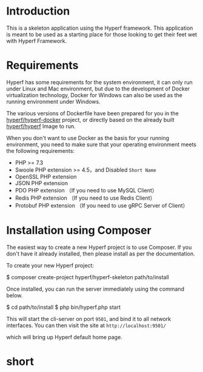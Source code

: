 # Introduction

This is a skeleton application using the Hyperf framework. This application is meant to be used as a starting place for those looking to get their feet wet with Hyperf Framework.

# Requirements

Hyperf has some requirements for the system environment, it can only run under Linux and Mac environment, but due to the development of Docker virtualization technology, Docker for Windows can also be used as the running environment under Windows.

The various versions of Dockerfile have been prepared for you in the [hyperf/hyperf-docker](https://github.com/hyperf/hyperf-docker) project, or directly based on the already built [hyperf/hyperf](https://hub.docker.com/r/hyperf/hyperf) Image to run.

When you don't want to use Docker as the basis for your running environment, you need to make sure that your operating environment meets the following requirements:  

 - PHP >= 7.3
 - Swoole PHP extension >= 4.5，and Disabled `Short Name`
 - OpenSSL PHP extension
 - JSON PHP extension
 - PDO PHP extension （If you need to use MySQL Client）
 - Redis PHP extension （If you need to use Redis Client）
 - Protobuf PHP extension （If you need to use gRPC Server of Client）

# Installation using Composer

The easiest way to create a new Hyperf project is to use Composer. If you don't have it already installed, then please install as per the documentation.

To create your new Hyperf project:

$ composer create-project hyperf/hyperf-skeleton path/to/install

Once installed, you can run the server immediately using the command below.

$ cd path/to/install
$ php bin/hyperf.php start

This will start the cli-server on port `9501`, and bind it to all network interfaces. You can then visit the site at `http://localhost:9501/`

which will bring up Hyperf default home page.
# short
